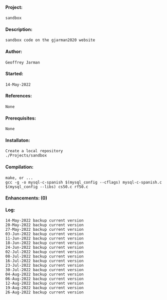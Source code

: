 #### Project:
    sandbox
#### Description:
    sandbox code on the gjarman2020 website
#### Author:
    Geoffrey Jarman
#### Started:
    14-May-2022
#### References:
    None
#### Prerequisites:
    None
#### Installaton:
    Create a local repository
    ./Projects/sandbox
#### Compilation:
    make, or ...
    gcc -g -o mysql-c-spanish $(mysql_config --cflags) mysql-c-spanish.c $(mysql_config --libs) cs50.c rf50.c
#### Enhancements: (0)
#### Log:
    14-May-2022 backup current version
    20-May-2022 backup current version
    27-May-2022 backup current version
    03-Jun-2022 backup current version
    11-Jun-2022 backup current version
    18-Jun-2022 backup current version
    24-Jun-2022 backup current version
    02-Jul-2022 backup current version
    08-Jul-2022 backup current version
    16-Jul-2022 backup current version
    23-Jul-2022 backup current version
    30-Jul-2022 backup current version
    04-Aug-2022 backup current version
    06-Aug-2022 backup current version
    12-Aug-2022 backup current version
    19-Aug-2022 backup current version
    26-Aug-2022 backup current version
